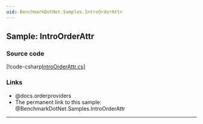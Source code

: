 ```yaml
---
uid: BenchmarkDotNet.Samples.IntroOrderAttr
---
```


## Sample: IntroOrderAttr

### Source code

[!code-csharp[IntroOrderAttr.cs](../../../samples/BenchmarkDotNet.Samples/IntroOrderAttr.cs)]

### Links

* @docs.orderproviders
* The permanent link to this sample: @BenchmarkDotNet.Samples.IntroOrderAttr

---
